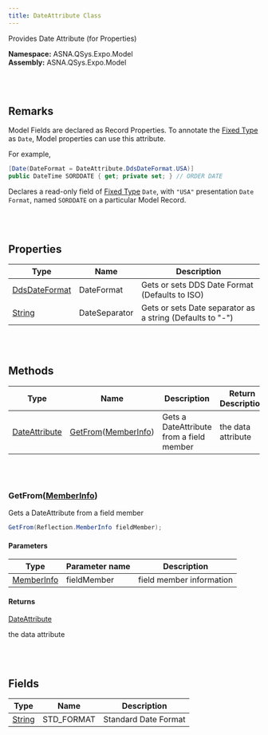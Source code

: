 ```yaml
---
title: DateAttribute Class
---
```


Provides Date Attribute (for Properties)

**Namespace:** ASNA.QSys.Expo.Model <br/>
**Assembly:** ASNA.QSys.Expo.Model

<br>
<br>

## Remarks

Model Fields are declared as Record Properties. To annotate the [Fixed Type](https://asnaqsys.github.io/concepts/program-structure/qsys-fixedtypes) as `Date`, Model properties can use this attribute.

For example,

```cs
[Date(DateFormat = DateAttribute.DdsDateFormat.USA)]
public DateTime SORDDATE { get; private set; } // ORDER DATE
```

Declares a read-only field of [Fixed Type](https://asnaqsys.github.io/concepts/program-structure/qsys-fixedtypes) `Date`, with `"USA"` presentation `Date Format`, named `SORDDATE` on a particular Model Record.

<br>
<br>

## Properties

| Type | Name | Description 
| --- | --- | ---  
| [DdsDateFormat]($$TODO-DdsDateFormat.html) | DateFormat | Gets or sets DDS Date Format (Defaults to ISO) | 
| [String](https://docs.microsoft.com/en-us/dotnet/api/system.string) | DateSeparator | Gets or sets Date separator as a string (Defaults to "-")

<br>
<br>

## Methods

| Type | Name | Description | Return Description 
| --- | --- | --- | --- 
| [DateAttribute](/reference/asna-qsys-expo/expo-model/date-attribute.html) | [GetFrom](#getfrommemberinfo)([MemberInfo]($$TODO-Reflection.MemberInfo.html)) | Gets a DateAttribute from a field member | the data attribute

<br>
<br>

### GetFrom([MemberInfo]($$TODO-Reflection.MemberInfo.html))

Gets a DateAttribute from a field member

```cs
GetFrom(Reflection.MemberInfo fieldMember);
```

#### Parameters

| Type | Parameter name | Description
| --- | --- | ---
| [MemberInfo]($$TODO-Reflection.MemberInfo.html) | fieldMember | field member information 

#### Returns

[DateAttribute](/reference/asna-qsys-expo/expo-model/date-attribute.html)

the data attribute


<br>
<br>

## Fields

| Type | Name | Description
| --- | --- | --- 
| [String](https://docs.microsoft.com/en-us/dotnet/api/system.string) | STD_FORMAT | Standard Date Format

<br>
<br>

